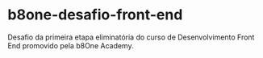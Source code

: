 # b8one-desafio-front-end
Desafio da primeira etapa eliminatória do curso de Desenvolvimento Front End promovido pela b8One Academy.
